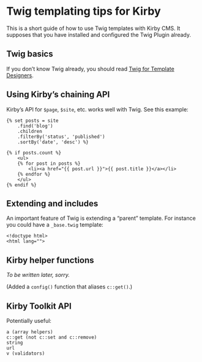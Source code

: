 # Twig templating tips for Kirby

This is a short guide of how to use Twig templates with Kirby CMS. It supposes that you have installed and configured the Twig Plugin already.


## Twig basics

If you don’t know Twig already, you should read [Twig for Template Designers](http://twig.sensiolabs.org/doc/templates.html).


## Using Kirby’s chaining API

Kirby’s API for `$page`, `$site`, etc. works well with Twig. See this example:

```twig
{% set posts = site
    .find('blog')
    .children
    .filterBy('status', 'published')
    .sortBy('date', 'desc') %}

{% if posts.count %}
    <ul>
    {% for post in posts %}
        <li><a href="{{ post.url }}">{{ post.title }}</a></li>
    {% endfor %}
    </ul>
{% endif %}
```


## Extending and includes

An important feature of Twig is extending a “parent” template. For instance you could have a `_base.twig` template:

```twig
<!doctype html>
<html lang="">
```


## Kirby helper functions

*To be written later, sorry.*

(Added a `config()` function that aliases `c::get()`.)


## Kirby Toolkit API

Potentially useful:

    a (array helpers)
    c::get (not c::set and c::remove)
    string
    url
    v (validators)

